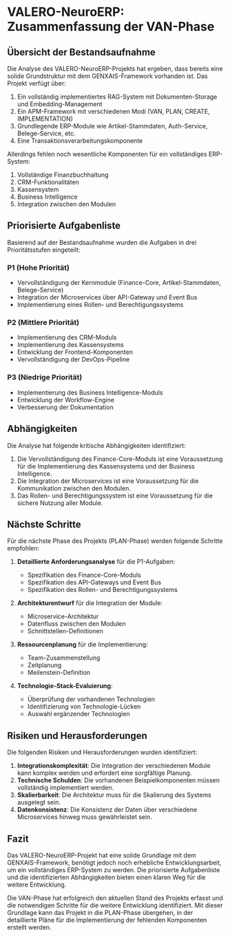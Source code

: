 # VALERO-NeuroERP: Zusammenfassung der VAN-Phase

## Übersicht der Bestandsaufnahme

Die Analyse des VALERO-NeuroERP-Projekts hat ergeben, dass bereits eine solide Grundstruktur mit dem GENXAIS-Framework vorhanden ist. Das Projekt verfügt über:

1. Ein vollständig implementiertes RAG-System mit Dokumenten-Storage und Embedding-Management
2. Ein APM-Framework mit verschiedenen Modi (VAN, PLAN, CREATE, IMPLEMENTATION)
3. Grundlegende ERP-Module wie Artikel-Stammdaten, Auth-Service, Belege-Service, etc.
4. Eine Transaktionsverarbeitungskomponente

Allerdings fehlen noch wesentliche Komponenten für ein vollständiges ERP-System:

1. Vollständige Finanzbuchhaltung
2. CRM-Funktionalitäten
3. Kassensystem
4. Business Intelligence
5. Integration zwischen den Modulen

## Priorisierte Aufgabenliste

Basierend auf der Bestandsaufnahme wurden die Aufgaben in drei Prioritätsstufen eingeteilt:

### P1 (Hohe Priorität)
- Vervollständigung der Kernmodule (Finance-Core, Artikel-Stammdaten, Belege-Service)
- Integration der Microservices über API-Gateway und Event Bus
- Implementierung eines Rollen- und Berechtigungssystems

### P2 (Mittlere Priorität)
- Implementierung des CRM-Moduls
- Implementierung des Kassensystems
- Entwicklung der Frontend-Komponenten
- Vervollständigung der DevOps-Pipeline

### P3 (Niedrige Priorität)
- Implementierung des Business Intelligence-Moduls
- Entwicklung der Workflow-Engine
- Verbesserung der Dokumentation

## Abhängigkeiten

Die Analyse hat folgende kritische Abhängigkeiten identifiziert:

1. Die Vervollständigung des Finance-Core-Moduls ist eine Voraussetzung für die Implementierung des Kassensystems und der Business Intelligence.
2. Die Integration der Microservices ist eine Voraussetzung für die Kommunikation zwischen den Modulen.
3. Das Rollen- und Berechtigungssystem ist eine Voraussetzung für die sichere Nutzung aller Module.

## Nächste Schritte

Für die nächste Phase des Projekts (PLAN-Phase) werden folgende Schritte empfohlen:

1. **Detaillierte Anforderungsanalyse** für die P1-Aufgaben:
   - Spezifikation des Finance-Core-Moduls
   - Spezifikation des API-Gateways und Event Bus
   - Spezifikation des Rollen- und Berechtigungssystems

2. **Architekturentwurf** für die Integration der Module:
   - Microservice-Architektur
   - Datenfluss zwischen den Modulen
   - Schnittstellen-Definitionen

3. **Ressourcenplanung** für die Implementierung:
   - Team-Zusammenstellung
   - Zeitplanung
   - Meilenstein-Definition

4. **Technologie-Stack-Evaluierung**:
   - Überprüfung der vorhandenen Technologien
   - Identifizierung von Technologie-Lücken
   - Auswahl ergänzender Technologien

## Risiken und Herausforderungen

Die folgenden Risiken und Herausforderungen wurden identifiziert:

1. **Integrationskomplexität**: Die Integration der verschiedenen Module kann komplex werden und erfordert eine sorgfältige Planung.
2. **Technische Schulden**: Die vorhandenen Beispielkomponenten müssen vollständig implementiert werden.
3. **Skalierbarkeit**: Die Architektur muss für die Skalierung des Systems ausgelegt sein.
4. **Datenkonsistenz**: Die Konsistenz der Daten über verschiedene Microservices hinweg muss gewährleistet sein.

## Fazit

Das VALERO-NeuroERP-Projekt hat eine solide Grundlage mit dem GENXAIS-Framework, benötigt jedoch noch erhebliche Entwicklungsarbeit, um ein vollständiges ERP-System zu werden. Die priorisierte Aufgabenliste und die identifizierten Abhängigkeiten bieten einen klaren Weg für die weitere Entwicklung.

Die VAN-Phase hat erfolgreich den aktuellen Stand des Projekts erfasst und die notwendigen Schritte für die weitere Entwicklung identifiziert. Mit dieser Grundlage kann das Projekt in die PLAN-Phase übergehen, in der detaillierte Pläne für die Implementierung der fehlenden Komponenten erstellt werden. 